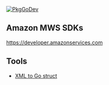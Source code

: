 
[![PkgGoDev](https://pkg.go.dev/badge/haoxins/amazon-mws/v2)](https://pkg.go.dev/haoxins/amazon-mws/v2)

## Amazon MWS SDKs

https://developer.amazonservices.com

## Tools

* [XML to Go struct](https://www.onlinetool.io/xmltogo/)
